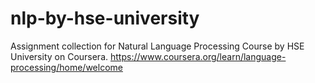 # nlp-by-hse-university
Assignment collection for Natural Language Processing Course by HSE University on Coursera. https://www.coursera.org/learn/language-processing/home/welcome
